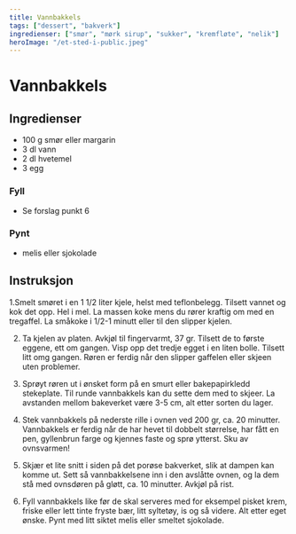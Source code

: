 ```yaml
---
title: Vannbakkels
tags: ["dessert", "bakverk"]
ingredienser: ["smør", "mørk sirup", "sukker", "kremfløte", "nelik"]
heroImage: "/et-sted-i-public.jpeg"
---
```


# Vannbakkels

## Ingredienser

- 100 g smør eller margarin
- 3 dl vann
- 2 dl hvetemel
- 3 egg

### Fyll

- Se forslag punkt 6

### Pynt

- melis eller sjokolade

## Instruksjon

1.Smelt smøret i en 1 1/2 liter kjele, helst med teflonbelegg. Tilsett vannet og kok det opp. Hel i mel. La massen koke mens du rører kraftig om med en tregaffel. La småkoke i 1/2-1 minutt eller til den slipper kjelen.

2. Ta kjelen av platen. Avkjøl til fingervarmt, 37 gr. Tilsett de to første eggene, ett om gangen. Visp opp det tredje egget i en liten bolle. Tilsett litt omg gangen. Røren er ferdig når den slipper gaffelen eller skjeen uten problemer.

3. Sprøyt røren ut i ønsket form på en smurt eller bakepapirkledd stekeplate. Til runde vannbakkels kan du sette dem med to skjeer. La avstanden mellom bakeverket være 3-5 cm, alt etter sorten du lager.

4. Stek vannbakkels på nederste rille i ovnen ved 200 gr, ca. 20 minutter. Vannbakkels er ferdig når de har hevet til dobbelt størrelse, har fått en pen, gyllenbrun farge og kjennes faste og sprø ytterst. Sku av ovnsvarmen!

5. Skjær et lite snitt i siden på det porøse bakverket, slik at dampen kan komme ut. Sett så vannbakkelsene inn i den avslåtte ovnen, og la dem stå med ovnsdøren på gløtt, ca. 10 minutter. Avkjøl på rist.

6. Fyll vannbakkels like før de skal serveres med for eksempel pisket krem, friske eller lett tinte fryste bær, litt syltetøy, is og så videre. Alt etter eget ønske. Pynt med litt siktet melis eller smeltet sjokolade.
